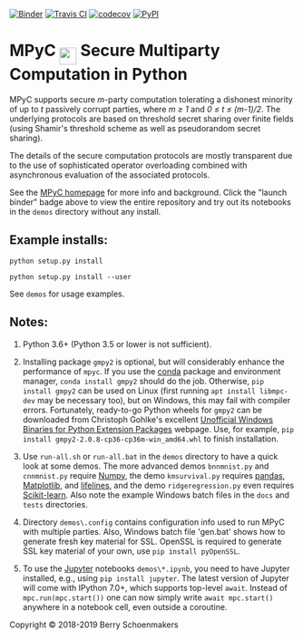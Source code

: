 [![Binder](https://mybinder.org/badge_logo.svg)](https://mybinder.org/v2/gh/lschoe/mpyc/master)
[![Travis CI](https://travis-ci.com/lschoe/mpyc.svg)](https://travis-ci.com/lschoe/mpyc)
[![codecov](https://codecov.io/gh/lschoe/mpyc/branch/master/graph/badge.svg)](https://codecov.io/gh/lschoe/mpyc)
[![PyPI](https://img.shields.io/pypi/v/mpyc.svg)](https://pypi.org/project/mpyc/)

# MPyC <img src="https://github.com/lschoe/mpyc/blob/master/images/MPyC_Logo.svg" width="30" align="middle"> Secure Multiparty Computation in Python

MPyC supports secure *m*-party computation tolerating a dishonest minority of up to *t* passively corrupt parties,
where *m &ge; 1* and *0 &le; t &le; (m-1)/2*. The underlying protocols are based on threshold secret sharing over finite
fields (using Shamir's threshold scheme as well as pseudorandom secret sharing).

The details of the secure computation protocols are mostly transparent due to the use of sophisticated operator overloading
combined with asynchronous evaluation of the associated protocols.

See the [MPyC homepage](https://www.win.tue.nl/~berry/mpyc/) for more info and background. Click the "launch binder" badge
above to view the entire repository and try out its notebooks in the `demos` directory without any install.

## Example installs:

`python setup.py install`

`python setup.py install --user`

See `demos` for usage examples.

## Notes:

1. Python 3.6+ (Python 3.5 or lower is not sufficient).

2. Installing package `gmpy2` is optional, but will considerably enhance the performance of `mpyc`.
If you use the [conda](https://docs.conda.io/) package and environment manager, `conda install gmpy2` should do the job.
Otherwise, `pip install gmpy2` can be used on Linux (first running `apt install libmpc-dev` may be necessary too),
but on Windows, this may fail with compiler errors.
Fortunately, ready-to-go Python wheels for `gmpy2` can be downloaded from Christoph Gohlke's excellent
[Unofficial Windows Binaries for Python Extension Packages](https://www.lfd.uci.edu/~gohlke/pythonlibs/) webpage.
Use, for example, `pip install gmpy2-2.0.8-cp36-cp36m-win_amd64.whl` to finish installation.

3. Use `run-all.sh` or `run-all.bat` in the `demos` directory to have a quick look at some demos.
The more advanced demos `bnnmnist.py` and `cnnmnist.py` require [Numpy](https://www.numpy.org/), the demo `kmsurvival.py` requires
[pandas](https://pandas.pydata.org/), [Matplotlib](https://matplotlib.org/), and [lifelines](https://pypi.org/project/lifelines/),
and the demo `ridgeregression.py` even requires [Scikit-learn](https://scikit-learn.org/). Also note the example Windows batch
files in the `docs` and `tests` directories.

4. Directory `demos\.config` contains configuration info used to run MPyC with multiple parties. Also,
Windows batch file 'gen.bat' shows how to generate fresh key material for SSL. OpenSSL is required to generate
SSL key material of your own, use `pip install pyOpenSSL`.

5. To use the [Jupyter](https://jupyter.org/) notebooks `demos\*.ipynb`, you need to have Jupyter installed,
e.g., using `pip install jupyter`. The latest version of Jupyter will come with IPython 7.0+, which supports
top-level `await`. Instead of `mpc.run(mpc.start())` one can now simply write `await mpc.start()` anywhere in
a notebook cell, even outside a coroutine.

Copyright &copy; 2018-2019 Berry Schoenmakers
